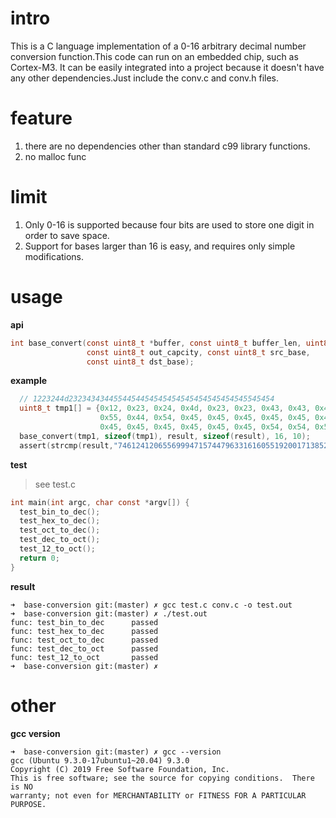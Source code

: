 # intro
This is a C language implementation of a 0-16 arbitrary decimal number conversion function.This code can run on an embedded chip, such as Cortex-M3.
It can be easily integrated into a project because it doesn't have any other dependencies.Just include the conv.c and conv.h files.

# feature
1. there are no dependencies other than standard c99 library functions.
1. no malloc func

# limit
1. Only 0-16 is supported because four bits are used to store one digit in order to save space.
1. Support for bases larger than 16 is easy, and requires only simple modifications.

# usage
**api**
```c
int base_convert(const uint8_t *buffer, const uint8_t buffer_len, uint8_t *out,
                 const uint8_t out_capcity, const uint8_t src_base,
                 const uint8_t dst_base);
```
**example**
```c
  // 1223244d2323434344554454454545454545454545454545545454
  uint8_t tmp1[] = {0x12, 0x23, 0x24, 0x4d, 0x23, 0x23, 0x43, 0x43, 0x44,
                    0x55, 0x44, 0x54, 0x45, 0x45, 0x45, 0x45, 0x45, 0x45,
                    0x45, 0x45, 0x45, 0x45, 0x45, 0x45, 0x54, 0x54, 0x54};
  base_convert(tmp1, sizeof(tmp1), result, sizeof(result), 16, 10);
  assert(strcmp(result,"7461241206556999471574479633161605519200171385253631869597275220") ==0);
```

**test**
>see test.c
```c
int main(int argc, char const *argv[]) {
  test_bin_to_dec();
  test_hex_to_dec();
  test_oct_to_dec();
  test_dec_to_oct();
  test_12_to_oct();
  return 0;
}
```
**result**
```shell
➜  base-conversion git:(master) ✗ gcc test.c conv.c -o test.out
➜  base-conversion git:(master) ✗ ./test.out 
func: test_bin_to_dec      passed
func: test_hex_to_dec      passed
func: test_oct_to_dec      passed
func: test_dec_to_oct      passed
func: test_12_to_oct       passed
➜  base-conversion git:(master) ✗ 
```

# other
**gcc version**
```shell
➜  base-conversion git:(master) ✗ gcc --version
gcc (Ubuntu 9.3.0-17ubuntu1~20.04) 9.3.0
Copyright (C) 2019 Free Software Foundation, Inc.
This is free software; see the source for copying conditions.  There is NO
warranty; not even for MERCHANTABILITY or FITNESS FOR A PARTICULAR PURPOSE.
```
